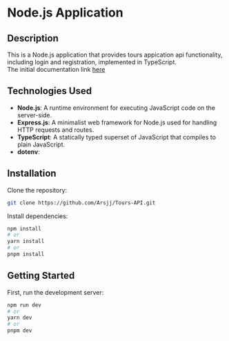 # Node.js Application

## Description

This is a Node.js application that provides tours appication api functionality, including login and registration, implemented in TypeScript. <br>
The initial documentation link 
[here](https://documenter.getpostman.com/view/20882618/2sA3Qy69VP)


## Technologies Used

- **Node.js**: A runtime environment for executing JavaScript code on the server-side.
- **Express.js**: A minimalist web framework for Node.js used for handling HTTP requests and routes.
- **TypeScript**: A statically typed superset of JavaScript that compiles to plain JavaScript.
- **dotenv**: 

## Installation

Clone the repository:

```bash
git clone https://github.com/Arsjj/Tours-API.git
```

Install dependencies:

```bash
npm install
# or
yarn install
# or
pnpm install
```

## Getting Started

First, run the development server:

```bash
npm run dev
# or
yarn dev
# or
pnpm dev
```
   
